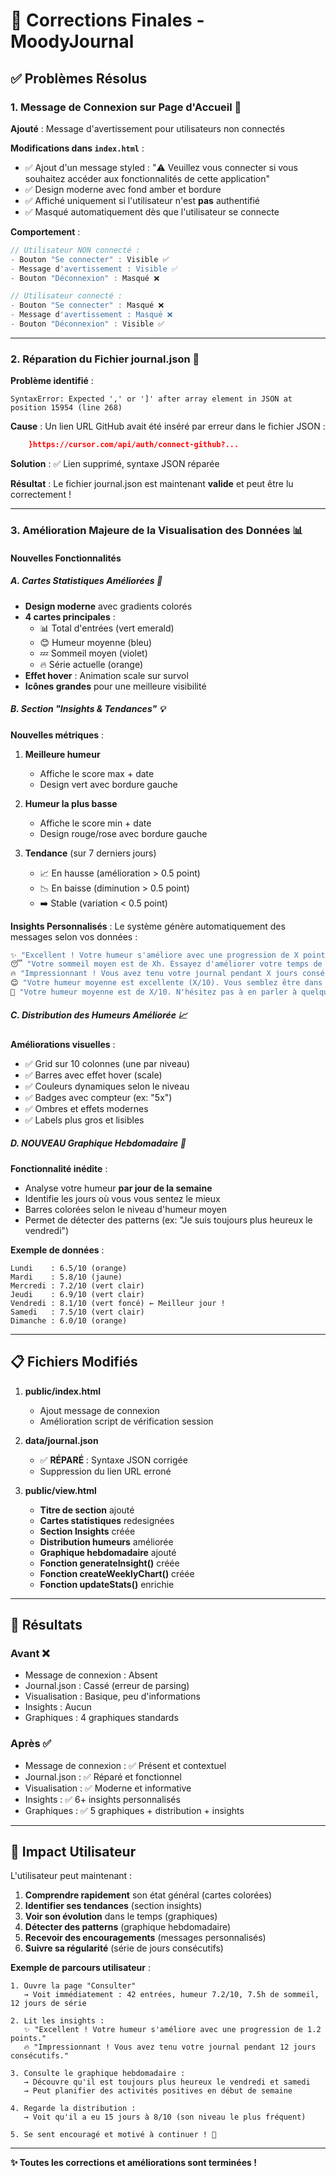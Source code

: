 # 🔧 Corrections Finales - MoodyJournal

## ✅ Problèmes Résolus

### 1. Message de Connexion sur Page d'Accueil 🔐

**Ajouté** : Message d'avertissement pour utilisateurs non connectés

**Modifications dans `index.html`** :
- ✅ Ajout d'un message styled : "⚠️ Veuillez vous connecter si vous souhaitez accéder aux fonctionnalités de cette application"
- ✅ Design moderne avec fond amber et bordure
- ✅ Affiché uniquement si l'utilisateur n'est **pas** authentifié
- ✅ Masqué automatiquement dès que l'utilisateur se connecte

**Comportement** :
```javascript
// Utilisateur NON connecté :
- Bouton "Se connecter" : Visible ✅
- Message d'avertissement : Visible ✅
- Bouton "Déconnexion" : Masqué ❌

// Utilisateur connecté :
- Bouton "Se connecter" : Masqué ❌
- Message d'avertissement : Masqué ❌
- Bouton "Déconnexion" : Visible ✅
```

---

### 2. Réparation du Fichier journal.json 🔧

**Problème identifié** : 
```
SyntaxError: Expected ',' or ']' after array element in JSON at position 15954 (line 268)
```

**Cause** : Un lien URL GitHub avait été inséré par erreur dans le fichier JSON :
```json
    }https://cursor.com/api/auth/connect-github?...
```

**Solution** : ✅ Lien supprimé, syntaxe JSON réparée

**Résultat** : Le fichier journal.json est maintenant **valide** et peut être lu correctement !

---

### 3. Amélioration Majeure de la Visualisation des Données 📊

#### **Nouvelles Fonctionnalités**

##### A. Cartes Statistiques Améliorées 🎨
- **Design moderne** avec gradients colorés
- **4 cartes principales** :
  - 📊 Total d'entrées (vert emerald)
  - 😊 Humeur moyenne (bleu)
  - 💤 Sommeil moyen (violet)
  - 🔥 Série actuelle (orange)
- **Effet hover** : Animation scale sur survol
- **Icônes grandes** pour une meilleure visibilité

##### B. Section "Insights & Tendances" 💡

**Nouvelles métriques** :
1. **Meilleure humeur** 
   - Affiche le score max + date
   - Design vert avec bordure gauche

2. **Humeur la plus basse**
   - Affiche le score min + date
   - Design rouge/rose avec bordure gauche

3. **Tendance** (sur 7 derniers jours)
   - 📈 En hausse (amélioration > 0.5 point)
   - 📉 En baisse (diminution > 0.5 point)
   - ➡️ Stable (variation < 0.5 point)

**Insights Personnalisés** :
Le système génère automatiquement des messages selon vos données :

```javascript
✨ "Excellent ! Votre humeur s'améliore avec une progression de X points."
😴 "Votre sommeil moyen est de Xh. Essayez d'améliorer votre temps de repos."
🔥 "Impressionnant ! Vous avez tenu votre journal pendant X jours consécutifs."
😊 "Votre humeur moyenne est excellente (X/10). Vous semblez être dans une bonne période."
💙 "Votre humeur moyenne est de X/10. N'hésitez pas à en parler à quelqu'un..."
```

##### C. Distribution des Humeurs Améliorée 📈

**Améliorations visuelles** :
- ✅ Grid sur 10 colonnes (une par niveau)
- ✅ Barres avec effet hover (scale)
- ✅ Couleurs dynamiques selon le niveau
- ✅ Badges avec compteur (ex: "5x")
- ✅ Ombres et effets modernes
- ✅ Labels plus gros et lisibles

##### D. **NOUVEAU** Graphique Hebdomadaire 📅

**Fonctionnalité inédite** :
- Analyse votre humeur **par jour de la semaine**
- Identifie les jours où vous vous sentez le mieux
- Barres colorées selon le niveau d'humeur moyen
- Permet de détecter des patterns (ex: "Je suis toujours plus heureux le vendredi")

**Exemple de données** :
```
Lundi    : 6.5/10 (orange)
Mardi    : 5.8/10 (jaune)
Mercredi : 7.2/10 (vert clair)
Jeudi    : 6.9/10 (vert clair)
Vendredi : 8.1/10 (vert foncé) ← Meilleur jour !
Samedi   : 7.5/10 (vert clair)
Dimanche : 6.0/10 (orange)
```

---

## 📋 Fichiers Modifiés

1. **public/index.html**
   - Ajout message de connexion
   - Amélioration script de vérification session

2. **data/journal.json**
   - ✅ **RÉPARÉ** : Syntaxe JSON corrigée
   - Suppression du lien URL erroné

3. **public/view.html**
   - **Titre de section** ajouté
   - **Cartes statistiques** redesignées
   - **Section Insights** créée
   - **Distribution humeurs** améliorée
   - **Graphique hebdomadaire** ajouté
   - **Fonction generateInsight()** créée
   - **Fonction createWeeklyChart()** créée
   - **Fonction updateStats()** enrichie

---

## 🎯 Résultats

### Avant ❌
- Message de connexion : Absent
- Journal.json : Cassé (erreur de parsing)
- Visualisation : Basique, peu d'informations
- Insights : Aucun
- Graphiques : 4 graphiques standards

### Après ✅
- Message de connexion : ✅ Présent et contextuel
- Journal.json : ✅ Réparé et fonctionnel
- Visualisation : ✅ Moderne et informative
- Insights : ✅ 6+ insights personnalisés
- Graphiques : ✅ 5 graphiques + distribution + insights

---

## 🚀 Impact Utilisateur

L'utilisateur peut maintenant :

1. **Comprendre rapidement** son état général (cartes colorées)
2. **Identifier ses tendances** (section insights)
3. **Voir son évolution** dans le temps (graphiques)
4. **Détecter des patterns** (graphique hebdomadaire)
5. **Recevoir des encouragements** (messages personnalisés)
6. **Suivre sa régularité** (série de jours consécutifs)

**Exemple de parcours utilisateur** :

```
1. Ouvre la page "Consulter"
   → Voit immédiatement : 42 entrées, humeur 7.2/10, 7.5h de sommeil, 12 jours de série

2. Lit les insights :
   ✨ "Excellent ! Votre humeur s'améliore avec une progression de 1.2 points."
   🔥 "Impressionnant ! Vous avez tenu votre journal pendant 12 jours consécutifs."

3. Consulte le graphique hebdomadaire :
   → Découvre qu'il est toujours plus heureux le vendredi et samedi
   → Peut planifier des activités positives en début de semaine

4. Regarde la distribution :
   → Voit qu'il a eu 15 jours à 8/10 (son niveau le plus fréquent)

5. Se sent encouragé et motivé à continuer ! 💪
```

---

**✨ Toutes les corrections et améliorations sont terminées !**

